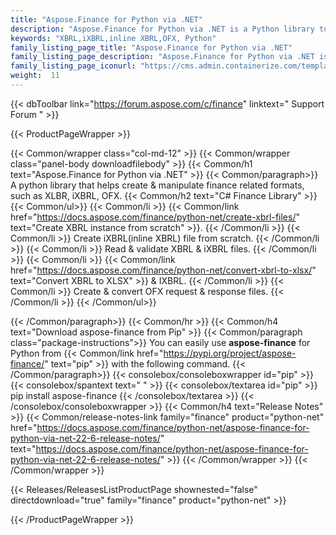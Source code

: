 ```yaml
---
title: "Aspose.Finance for Python via .NET"
description: "Aspose.Finance for Python via .NET is a Python library to manipulate finance related formats including XBRL, iXBRL and OFX. The Finance Python API allows to read, write, edit & validate finance file formats. "
keywords: "XBRL,iXBRL,inline XBRL,OFX, Python"
family_listing_page_title: "Aspose.Finance for Python via .NET"
family_listing_page_description: "Aspose.Finance for Python via .NET is a Python library to manipulate finance related formats including XBRL, iXBRL and OFX. The Finance Python API allows to read, write, edit & validate finance file formats."
family_listing_page_iconurl: "https://cms.admin.containerize.com/templates/aspose/img/products/finance/aspose_finance-for-python-net.svg"
weight:  11
---
```


{{< dbToolbar link="https://forum.aspose.com/c/finance" linktext=" Support Forum " >}}


{{< ProductPageWrapper >}}

<!-- ProductPageContent-->
{{< Common/wrapper class="col-md-12" >}}
{{< Common/wrapper class="panel-body downloadfilebody" >}}
{{< Common/h1 text="Aspose.Finance for Python via .NET" >}}
{{< Common/paragraph>}}
A python library that helps create & manipulate finance related formats, such as XLBR, iXBRL, OFX. 
{{< Common/h2 text="C# Finance Library"  >}} {{< Common/ul>}}
    {{< Common/li >}} 
{{< Common/link href="https://docs.aspose.com/finance/python-net/create-xbrl-files/" text="Create XBRL instance from scratch"  >}}. {{< /Common/li >}}
   {{< Common/li >}} Create iXBRL(inline XBRL) file from scratch. {{< /Common/li >}}
   {{< Common/li >}} Read & validate XBRL & iXBRL files. {{< /Common/li >}}
   {{< Common/li >}} {{< Common/link href="https://docs.aspose.com/finance/python-net/convert-xbrl-to-xlsx/" text="Convert XBRL to XLSX"  >}} & IXBRL. {{< /Common/li >}}
   {{< Common/li >}} Create & convert OFX request & response files. {{< /Common/li >}}
 {{< /Common/ul>}}

{{< /Common/paragraph>}}
{{< Common/hr >}}
{{< Common/h4 text="Download aspose-finance from Pip"  >}}
{{< Common/paragraph class="package-instructions">}}
You can easily use  <b>aspose-finance</b> for Python from  {{< Common/link href="https://pypi.org/project/aspose-finance/" text="pip"  >}} with the following command.
{{< /Common/paragraph>}}
{{< consolebox/consoleboxwrapper id="pip" >}}
       {{< consolebox/spantext text=" " >}}
       {{< consolebox/textarea id="pip" >}} pip install aspose-finance {{< /consolebox/textarea >}}
{{< /consolebox/consoleboxwrapper >}}
{{< Common/h4 text="Release Notes"  >}}
{{< Common/release-notes-link family="finance" product="python-net" href="https://docs.aspose.com/finance/python-net/aspose-finance-for-python-via-net-22-6-release-notes/" text="https://docs.aspose.com/finance/python-net/aspose-finance-for-python-via-net-22-6-release-notes/"  >}}
{{< /Common/wrapper >}}
{{< /Common/wrapper >}}

<!-- /ProductPageContent-->



<!-- ReleasesListProductPage-->
   {{< Releases/ReleasesListProductPage shownested="false"  directdownload="true" family="finance" product="python-net" >}}
<!-- /ReleasesListProductPage-->

{{< /ProductPageWrapper >}}
